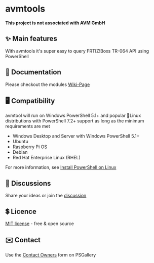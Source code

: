 # avmtools
**This project is not associated with AVM GmbH**



## ✨ Main features
With avmtools it's super easy to query FRTIZ!Boxs TR-064 API using PowerShell


## 📘 Documentation
Please checkout the modules [Wiki-Page](https://github.com/Gincules/avmtools/wiki)


## 🖥 Compatibility
avmtool will run on Windows PowerShell 5.1+ and popular 🐧Linux distributions with PowerShell 7.2+ support as long as the minimum requirements are met
* Windows Desktop and Server with Windows PowerShell 5.1+
* Ubuntu
* Raspberry Pi OS
* Debian
* Red Hat Enterprise Linux (RHEL)

For more information, see [Install PowerShell on Linux](https://learn.microsoft.com/en-us/powershell/scripting/install/installing-powershell-on-linux)


## 💬 Discussions
Share your ideas or join the [discussion](https://github.com/Gincules/avmtools/discussions)


## 💲 Licence
[MIT license](https://github.com/Gincules/avmtools/blob/main/LICENSE) - free & open source


## ✉️ Contact
Use the [Contact Owners](https://www.powershellgallery.com/packages/avmtools) form on PSGallery
